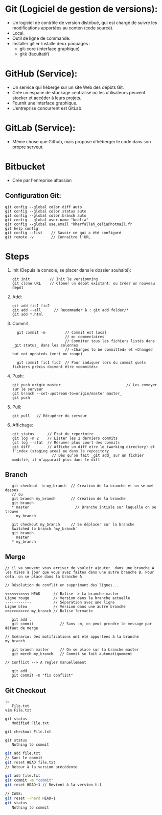 # Git (Logiciel de gestion de versions):

* Un logiciel de contrôle de version distribué, qui est chargé de suivre les modifications apportées au conten (code source).
* Local.
* Outil de ligne de commande.	
* Installer git ⇒ Installe deux paquages : 
    * git-core (interface graphique)
    * gitk (facultatif)

# GitHub (Service):

* Un service qui héberge sur un site Web des dépôts Git.
* Crée un espace de stockage centralisé où les utilisateurs peuvent stocker et accéder à leurs projets.
* Fournit une interface graphique.
* L'entreprise concurrent est GitLab.

# GitLab (Service):

* Même chose que Github, mais propose d'héberger le code dans son propre serveur.

# Bitbucket

*  Crée par l'enreprise altassian


## Configuration Git:

```
git config --global color.diff auto
git config --global color.status auto
git config --global color.branch auto
git config --global user.name "kcelia"
git config --global use.email "kherfallah_celia@hotmail.fr
git help config
git config --list    // Savoir ce qui a été configuré
git remote -v        // Connaitre l'URL
```

# Steps

1. Init (Depuis la console, se placer dans le dossier souhaité): 

    ```  
    git init         // Init le versionning
    git clone URL    // Cloner un dépôt existant: ou Créer un nouveau dépôt
    ```
    
1. Add:

    ```
    git add fic1 fic2 
    git add --all      // Recommader à : git add folder/*
    git add *.html        
    ```

1. Commit 

    ```
      git commit -m         // Commit est local
                            // m: commentaires 
                            // Commiter tous les fichiers listés dans _git status_ dans les colonnes 
                            // «Changes to be committed» et «Changed but not updated» (vert ou rouge)

      git commit fic1 fic2  // Pour indiquer lors du commit quels fichiers précis doivent être «commités»
    ```

1. Push:

    ```
    git push origin master_                             // Les envoyer sur le serveur
    git branch --set-upstream-to=origin/master master_
    git push
    ```

1. Pull:

    `git pull   // Récupérer du serveur`

1. Affichage:

    ```
    git status      // Etat du repertoire
    git log -n 2    // Lister les 2 derniers commits
    git log --stat  // Résumer plus court des commits
    git diff        // Affiche un diff etre le (working directory) et l’index (staging area) ou dans le repository. 
                      // Dès qu’on fait _git add_ sur un fichier modifié, il n’apparait plus dans le diff
    ```

## Branch 

```
   git checkout -b my_branch  // Création de la branche et on se met dessus
   // ou 
   git branch my_branch       // Création de la branche
   git branch 
   * master                     // Branche intiale sur laquelle on se trouve
     my_branch
   
   git checkout my_branch     // Se déplacer sur la branche
   Switched to branch 'my_branch'
   git branch 
     master     
   * my_branch
```

## Merge 

```
// il va souvent vous arriver de vouloir ajouter  dans une branche A les mises à jour que vous avez faites dans une autre branche B. Pour cela, on se place dans la branche A

// Résolution du conflit en supprimant des lignes...

<<<<<<<<<<< HEAD      // Balise -> La branche master
Ligne rouge           // Version dans la branche actuelle
------------          // Séparation avec une ligne
Ligne bleu            // Version dans une autre branche 
>>>>>>>>>>> my_branch // Balise fermante 

   git add . 
   git commit            // Sans -m, on peut prendre le message par défaut de merge

// Scénario: Des motifications ont été apportées à la branche my_branch
  
   git branch master     // On se place sur la branche master
   git merch my_branch   // Commit se fait automatiquement 
   
// Conflict --> A regler manuellement 
   
   git add .
   git commit -m "fix conflict"
```

## Git Checkout 

```
ls
   File.txt
vim File.txt

git status
   Modified File.txt

git checkout File.txt

git status
   Nothing to commit
```   

```Bash
git add file.txt
// Sans le commit 
git reset HEAD file.txt
// Retour à la version précédente 

git add file.txt
git commit -m "commit"
git reset HEAD~1 // Revient à la version t-1

// CASE:
git reset --hard HEAD~1
git status
   Nothing to commit
   
```
